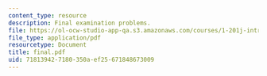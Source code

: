 ```yaml
---
content_type: resource
description: Final examination problems.
file: https://ol-ocw-studio-app-qa.s3.amazonaws.com/courses/1-201j-introduction-to-transportation-systems-fall-2006/718139427180350aef25671848673009_final.pdf
file_type: application/pdf
resourcetype: Document
title: final.pdf
uid: 71813942-7180-350a-ef25-671848673009
---
```

